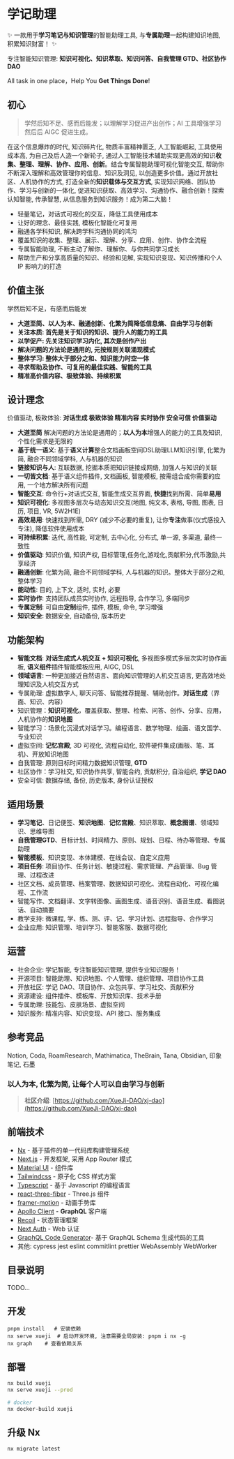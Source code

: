 # 学记助理

✨ 一款用于**学习笔记与知识管理**的智能助理工具, 与**专属助理**一起构建知识地图, 积累知识财富！ ✨

专注智能知识管理: **知识可视化、知识萃取、知识问答、自我管理 GTD、社区协作 DAO**

All task in one place，Help You **Get Things Done**!

## 初心

> 学然后知不足、感而后能发；以理解学习促进产出创作；AI 工具增强学习然后后 AIGC 促进生成。

在这个信息爆炸的时代, 知识碎片化, 物质丰富精神匮乏, 人工智能崛起, 工具使用成本高, 为自己及后人造一个新轮子, 通过人工智能技术辅助实现更高效的知识**收集、整理、理解、协作、应用、创新**。结合专属智能助理可视化智能交互, 帮助你不断深入理解和高效管理你的信息、知识及洞见, 以创造更多价值。通过开放社区、人机协作的方式, 打造全新的**知识载体与交互方式**, 实现知识网络、团队协作、学习与创新的一体化, 促进知识获取、高效学习、沟通协作、融合创新！探索认知智能, 传承智慧, 从信息服务到知识服务！成为第二大脑！

- 轻量笔记，对话式可视化的交互，降低工具使用成本
- 让好的理念、最佳实践, 模板化智能化可复用
- 融通各学科知识, 解决跨学科沟通协同的鸿沟
- 覆盖知识的收集、整理、展示、理解、分享、应用、创作、协作全流程
- 专属智能助理, 不断主动了解你、理解你、与你共同学习成长
- 帮助生产和分享高质量的知识、经验和见解, 实现知识变现、知识传播和个人 IP 影响力的打造

## 价值主张

学然后知不足，有感而后能发

- **大道至简、以人为本、融通创新、化繁为简降低信息熵、自由学习与创新**
- **关注本质: 首先是关于知识的知识、提升人的能力的工具**
- **以学促产: 先关注知识学习内化, 其次是创作产出**
- **解决问题的方法论是通用的, 元按规则关联涌现模式**
- **整体学习: 整体大于部分之和、知识能力时空一体**
- **寻求帮助及协作、可复用的最佳实践、智能的工具**
- **精准高价值内容、极致体验、持续积累**

## 设计理念

价值驱动, 极致体验: **对话生成 极致体验 精准内容 实时协作 安全可信 价值驱动**

- **大道至简** 解决问题的方法论是通用的；**以人为本**增强人的能力的工具及知识, 个性化需求是无限的
- **基于统一语义**: 基于**语义计算**整合文档画板空间DSL助理LLM知识引擎, 化繁为简, 融合不同领域学科, 人与机器的知识
- **链接知识与人**: 互联数据, 挖掘本质把知识链接成网络, 加强人与知识的关联
- **一切皆文档**: 基于语义组件插件, 文档画板, 智能模板, 按需组合成你需要的应用, 一个地方解决所有问题
- **智能交互**: 命令行+对话式交互, 智能生成交互界面, **快捷**找到所需、简单**易用**
- **知识可视化**: 多视图多层次与动态知识交互(地图, 纯文本, 表格, 导图, 图表, 日历, 项目, VR, 5W2H1E)
- **高效易用**: 快速找到所需, DRY (减少不必要的重复), 让你**专注**做事(仪式感投入专注), 降低软件使用成本
- **可持续积累**: 迭代, 高性能, 可定制, 去中心化, 分布式, 单一源, 多渠道, 最终一致性
- **价值驱动**: 知识价值, 知识产权, 目标管理,任务化,游戏化,贡献积分,代币激励,共享经济
- **融通创新**: 化繁为简, 融合不同领域学科, 人与机器的知识。整体大于部分之和, 整体学习
- **能动性**: 目的, 上下文, 适时, 实时, 必要
- **实时协作**: 支持团队成员实时协作, 远程指导, 合作学习, 多端同步
- **专属定制**: 可自由**定制**组件, 插件, 模板, 命令, 学习增强
- **知识安全**: 数据安全, 自动备份, 版本历史

## 功能架构

- **智能文档**: **对话生成式人机交互 + 知识可视化**, 多视图多模式多层次实时协作画板, **语义组件**插件智能模板应用, AIGC, DSL
- **领域语言**: 一种更加接近自然语言、面向知识管理的人机交互语言, 更高效地处理知识及人机交互方式
- 专属助理: 虚拟数字人, 聊天问答、智能推荐提醒、辅助创作。**对话生成**（界面、知识、内容）
- 知识管理：**知识可视化**，覆盖获取、整理、检索、问答、创作、分享、应用，人机协作的**知识地图**
- 智能学习：场景化沉浸式对话学习。编程语言、数学物理、绘画、语文国学、专业知识
- 虚拟空间: **记忆宫殿**, 3D 可视化, 流程自动化, 软件硬件集成(画板、笔、耳机)、开放知识地图
- 自我管理: 原则目标时间精力数据知识管理, **GTD**
- 社区协作：学习社交, 知识协作共享, 智能合约, 贡献积分, 自治组织, **学记 DAO**
- 安全可信: 数据存储, 备份, 历史版本, 身份认证授权

## 适用场景

- **学习笔记**、日记便签、**知识地图**、**记忆宫殿**、知识萃取、**概念图谱**、领域知识、思维导图
- **自我管理GTD**、目标计划、时间精力、原则、规划、日程、待办等管理、专属助理
- **智能模板**、知识变现、本体建模、在线会议、自定义应用
- **项目任务**: 项目协作、任务计划、敏捷过程、需求管理、产品管理、Bug 管理、过程改进
- 社区文档、成员管理、档案管理、数据知识可视化、流程自动化、可视化编程、工作流
- 智能写作、文档翻译、文字转图像、画图生成、语音识别、语音生成、看图说话、自动摘要
- 教学支持: 微课程, 学、练、测、评、记、学习计划、远程指导、合作学习
- 企业应用: 知识管理、培训学习、智能客服、数据可视化

## 运营

- 社会企业: 学记智能, 专注智能知识管理, 提供专业知识服务！
- 开源项目: 智能助理、知识地图、个人管理、组织管理、项目协作工具
- 开放社区: 学记 DAO、项目协作、众包共享、学习社交、贡献积分
- 资源建设: 组件插件、模板库、开放知识库、技术手册
- 专属助理: 技能包、皮肤场景、虚拟空间
- 知识服务: 精准内容、知识变现、API 接口、服务集成

## 参考竞品

Notion, Coda, RoamResearch, Mathimatica, TheBrain, Tana, Obsidian, 印象笔记, 石墨

### 以人为本, 化繁为简, 让每个人可以自由学习与创新

> **社区介绍**: [https://github.com/XueJi-DAO/xj-dao](https://github.com/XueJi-DAO/xj-dao)

## 前端技术

- [Nx](https://github.com/nrwl/nx) - 基于插件的单一代码库构建管理系统
- [Next.js](https://nextjs.org/) - 开发框架, 采用 App Router 模式
- [Material UI](https://github.com/mui/material-ui) - 组件库
- [Tailwindcss](https://github.com/tailwindlabs/tailwindcss) - 原子化 CSS 样式方案
- [Typescript](https://github.com/Microsoft/TypeScript) - 基于 Javascript 的编程语言
- [react-three-fiber](https://github.com/pmndrs/react-three-fiber) - Three.js 组件
- [framer-motion](https://github.com/framer/motion) - 动画手势库
- [Apollo Client](https://github.com/apollographql/apollo-client) - **GraphQL** 客户端
- [Recoil](https://github.com/facebookexperimental/Recoil) - 状态管理框架
- [Next Auth](https://github.com/nextauthjs/next-auth) - Web 认证
- [GraphQL Code Generator](https://the-guild.dev/graphql/codegen)- 基于 GraphQL Schema 生成代码的工具
- 其他: cypress jest eslint commitlint prettier WebAssembly WebWorker

## 目录说明

TODO...

## 开发

```shell
pnpm install   # 安装依赖
nx serve xueji  # 启动开发环境, 注意需要全局安装: pnpm i nx -g
nx graph    # 查看依赖关系
```

## 部署

``` sh
nx build xueji
nx serve xueji --prod

# docker
nx docker-build xueji
```

## 升级 Nx

```sh
nx migrate latest
```
